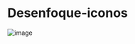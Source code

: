 # Desenfoque-iconos
![image](https://user-images.githubusercontent.com/76132974/152886548-c2980d4b-2186-4534-8beb-4c9c152afd71.png)
